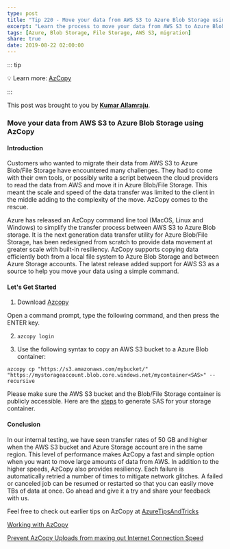 ```yaml
---
type: post
title: "Tip 220 - Move your data from AWS S3 to Azure Blob Storage using AzCopy"
excerpt: "Learn the process to move your data from AWS S3 to Azure Blob Storage using AzCopy"
tags: [Azure, Blob Storage, File Storage, AWS S3, migration]
share: true
date: 2019-08-22 02:00:00
---
```


::: tip

:bulb: Learn more: [AzCopy](https://docs.microsoft.com/en-us/azure/storage/common/storage-use-azcopy-v10?toc=%2fazure%2fstorage%2ffiles%2ftoc.json?WT.mc_id=docs-azuredevtips-azureappsdev)

:::

This post was brought to you by **[Kumar Allamraju](https://twitter.com/kumarallamraju)**. 

### Move your data from AWS S3 to Azure Blob Storage using AzCopy

#### Introduction

Customers who wanted to migrate their data from AWS S3 to Azure Blob/File Storage have encountered many challenges. They had to come with their own tools, or possibly write a script between the cloud providers to read the data from AWS and move it in Azure Blob/File Storage. This meant the scale and speed of the data transfer was limited to the client in the middle adding to the complexity of the move. AzCopy comes to the rescue. 

Azure has released an AzCopy command line tool (MacOS, Linux and Windows) to simplify the transfer process between AWS S3 to Azure Blob storage. It is the next generation data transfer utility for Azure Blob/File Storage, has been redesigned from scratch to provide data movement at greater scale with built-in resiliency. AzCopy supports copying data efficiently both from a local file system to Azure Blob Storage and between Azure Storage accounts. The latest release added support for AWS S3 as a source to help you move your data using a simple command.


#### Let's Get Started

1. Download [Azcopy](https://docs.microsoft.com/en-us/azure/storage/common/storage-use-azcopy-v10?toc=%2fazure%2fstorage%2ffiles%2ftoc.json)

Open a command prompt, type the following command, and then press the ENTER key.

2. `azcopy login`

3. Use the following syntax to copy an AWS S3 bucket to a Azure Blob container:

```
azcopy cp "https://s3.amazonaws.com/mybucket/" "https://mystorageaccount.blob.core.windows.net/mycontainer<SAS>" --recursive
```

Please make sure the AWS S3 bucket and the Blob/File Storage container is publicly accessible. Here are the [steps](https://docs.microsoft.com/en-us/azure/storage/common/storage-dotnet-shared-access-signature-part-1) to generate SAS for your storage container.


#### Conclusion

In our internal testing, we have seen transfer rates of 50 GB and higher when the AWS S3 bucket and Azure Storage account are in the same region. This level of performance makes AzCopy a fast and simple option when you want to move large amounts of data from AWS. In addition to the higher speeds, AzCopy also provides resiliency. Each failure is automatically retried a number of times to mitigate network glitches. A failed or canceled job can be resumed or restarted so that you can easily move TBs of data at once. Go ahead and give it a try and share your feedback with us.

Feel free to check out earlier tips on AzCopy at [AzureTipsAndTricks](https://microsoft.github.io/AzureTipsAndTricks/)

[Working with AzCopy](https://microsoft.github.io/AzureTipsAndTricks/blog/tip81.html)

[Prevent AzCopy Uploads from maxing out Internet Connection Speed](https://microsoft.github.io/AzureTipsAndTricks/blog/tip139.html)









